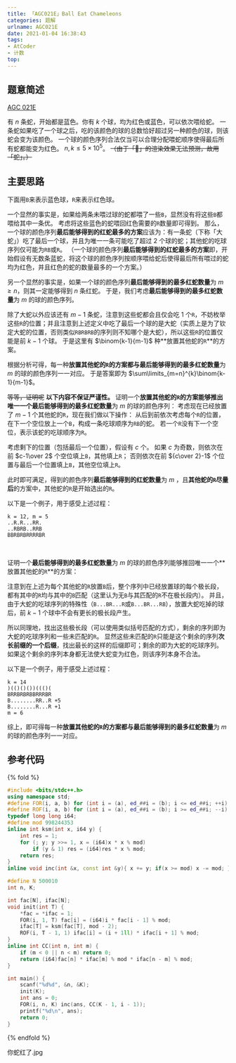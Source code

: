 ```yaml
---
title: 「AGC021E」Ball Eat Chameleons
categories: 题解
urlname: AGC021E
date: 2021-01-04 16:38:43
tags:
- AtCoder
- 计数
top:
---
```


## 题意简述

[AGC 021E](https://atcoder.jp/contests/agc021/tasks/agc021_e)

有 $n$ 条蛇，开始都是蓝色。你有 $k$ 个球，均为红色或蓝色，可以依次喂给蛇。
一条蛇如果吃了一个球之后，吃的该颜色的球的总数恰好超过另一种颜色的球，则该蛇会变为该颜色。
一个球的颜色序列合法仅当可以合理分配喂蛇顺序使得最后所有蛇都能变为红色。
$n, k\le 5\times 10^5$。
~~（由于「🐍️」的渲染效果无法预测，故用「蛇」。）~~

<!-- more -->

## 主要思路

下面用`B`来表示蓝色球，`R`来表示红色球。

一个显然的事实是，如果给两条未喂过球的蛇都喂了一些`B`，显然没有将这些`B`都喂给其中一条优。
考虑将这些蓝色的蛇喂回红色需要的`R`数量即可得到。
那么，一个球的颜色序列**最后能够得到的红蛇最多的方案**应该为：有一条蛇（下称「大蛇」）吃了最后一个球，并且为唯一一条可能吃了超过 $2$ 个球的蛇；其他蛇的吃球序列仅可能为`RB`或`R`。
（一个球的颜色序列**最后能够得到的红蛇最多的方案**即，开始假设有无数条蓝蛇，将这个球的颜色序列按顺序喂给蛇后使得最后所有喂过的蛇均为红色，并且红色的蛇的数量最多的一个方案。）

另一个显然的事实是，如果一个球的颜色序列**最后能够得到的最多红蛇数量**为 $m\ge n$，则其一定能够得到 $n$ 条红蛇。
于是，我们考虑**最后能够得到的最多红蛇数量**为 $m$ 的球的颜色序列。

除了大蛇以外应该还有 $m-1$ 条蛇，注意到这些蛇都会且仅会吃 $1$ 个`R`，不妨枚举这些`R`的位置；并且注意到上述定义中吃了最后一个球的是大蛇（实质上是为了钦定大蛇的位置，否则类似`RBRBRB`的序列则不知哪个是大蛇），所以这些`R`的位置仅能是前 $k-1$ 个球。
于是这里有 $\binom{k-1}{m-1}$ 种**放置其他蛇的`R`**的方案。

根据分析可得，每一种**放置其他蛇的`R`**的方案都与**最后能够得到的最多红蛇数量**为 $m$ 的球的颜色序列一一对应。
于是答案即为 $\sum\limits_{m=n}^{k}\binom{k-1}{m-1}$。
<br>

~~等等，证明呢~~
**以下内容不保证严谨性。**
证明一个**放置其他蛇的`R`**的方案能够推出唯一一个**最后能够得到的最多红蛇数量**为 $m$ 的球的颜色序列：
考虑现在已经放置了 $m-1$ 个其他蛇的`R`，现在我们做以下操作：
从后到前依次考虑每个`R`的位置，在下一个空位放上一个`B`，构成一条吃球顺序为`RB`的蛇。
若一个`R`没有下一个空位，表示该蛇的吃球顺序为`R`。

考虑剩下的位置（包括最后一个位置），假设有 $c$ 个。
如果 $c$ 为奇数，则依次在前 $c-1\over 2$ 个空位填上`B`，其他填上`R`；
否则依次在前 ${c\over 2}-1$ 个位置与最后一个位置填上`B`，其他空位填上`R`。

此时即可满足，得到的颜色序列**最后能够得到的红蛇数量**为 $m$ ，且**其他蛇的`R`尽量后**的方案中，其他蛇的`R`是开始选出的`R`。

以下是一个例子，用于感受上述过程：
```plain
k = 12, m = 5
..R.R...RR.
..RBRB..RRB
BBRBRBRRRRBR
```
<br>

证明一个**最后能够得到的最多红蛇数量**为 $m$ 的球的颜色序列能够推回唯一一个**放置其他蛇的`R`**的方案：

注意到在上述为每个其他蛇的`R`放置`B`后，整个序列中已经放置球的每个极长段，都有其中的`R`均与其中的`B`匹配（这里认为无`B`与其匹配的`R`不在极长段内）。
并且，由于大蛇的吃球序列的特殊性（`B...BR...R`或`B...BR...RB`），放置大蛇吃掉的球后，前 $k-1$ 个球中不会有更长的极长段产生。

所以同理地，找出这些极长段（可以使用类似括号匹配的方式），剩余的序列即为大蛇的吃球序列和一些未匹配的`R`。
显然这些未匹配的`R`只能是这个剩余的序列**次长前缀的一个后缀**，找出最长的这样的后缀即可；剩余的即为大蛇的吃球序列。
如果这个剩余的序列本身都无法使大蛇变为红色，则该序列本身不合法。

以下是一个例子，用于感受上述过程：
```plain
k = 14
)(()()())((()(
BRRBRBRBBRRRBR
B........RR..R +5
B........R...R +1
m = 6
```

综上，即可得每一种**放置其他蛇的`R`**的方案都与**最后能够得到的最多红蛇数量**为 $m$ 的球的颜色序列一一对应。

## 参考代码

{% fold %}
```cpp
#include <bits/stdc++.h>
using namespace std;
#define FOR(i, a, b) for (int i = (a), ed_##i = (b); i <= ed_##i; ++i)
#define ROF(i, a, b) for (int i = (a), ed_##i = (b); i >= ed_##i; --i)
typedef long long i64;
#define mod 998244353
inline int ksm(int x, i64 y) {
    int res = 1;
    for (; y; y >>= 1, x = (i64)x * x % mod)
        if (y & 1) res = (i64)res * x % mod;
    return res;
}
inline void inc(int &x, const int &y){ x += y; if(x >= mod) x -= mod; }

#define N 500010
int n, K;

int fac[N], ifac[N];
void init(int T) {
    *fac = *ifac = 1;
    FOR(i, 1, T) fac[i] = (i64)i * fac[i - 1] % mod;
    ifac[T] = ksm(fac[T], mod - 2);
    ROF(i, T - 1, 1) ifac[i] = (i + 1ll) * ifac[i + 1] % mod;
}
inline int CC(int n, int m) {
    if (m < 0 || n < m) return 0;
    return (i64)fac[n] * ifac[m] % mod * ifac[n - m] % mod;
}

int main() {
    scanf("%d%d", &n, &K);
    init(K);
    int ans = 0;
    FOR(i, n, K) inc(ans, CC(K - 1, i - 1));
    printf("%d\n", ans);
    return 0;
}
```
{% endfold %}

你蛇红了.jpg
